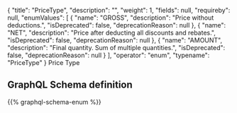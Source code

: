 {
  "title": "PriceType",
  "description": "",
  "weight": 1,
  "fields": null,
  "requireby": null,
  "enumValues": [
    {
      "name": "GROSS",
      "description": "Price without deductions.",
      "isDeprecated": false,
      "deprecationReason": null
    },
    {
      "name": "NET",
      "description": "Price after deducting all discounts and rebates.",
      "isDeprecated": false,
      "deprecationReason": null
    },
    {
      "name": "AMOUNT",
      "description": "Final quantity. Sum of multiple quantities.",
      "isDeprecated": false,
      "deprecationReason": null
    }
  ],
  "operator": "enum",
  "typename": "PriceType"
}
Price Type
## GraphQL Schema definition

{{% graphql-schema-enum %}}
